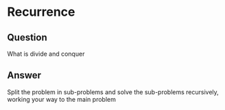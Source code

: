 # Recurrence

## Question

What is divide and conquer

## Answer

Split the problem in sub-problems and solve the sub-problems recursively, working your way to the main problem
